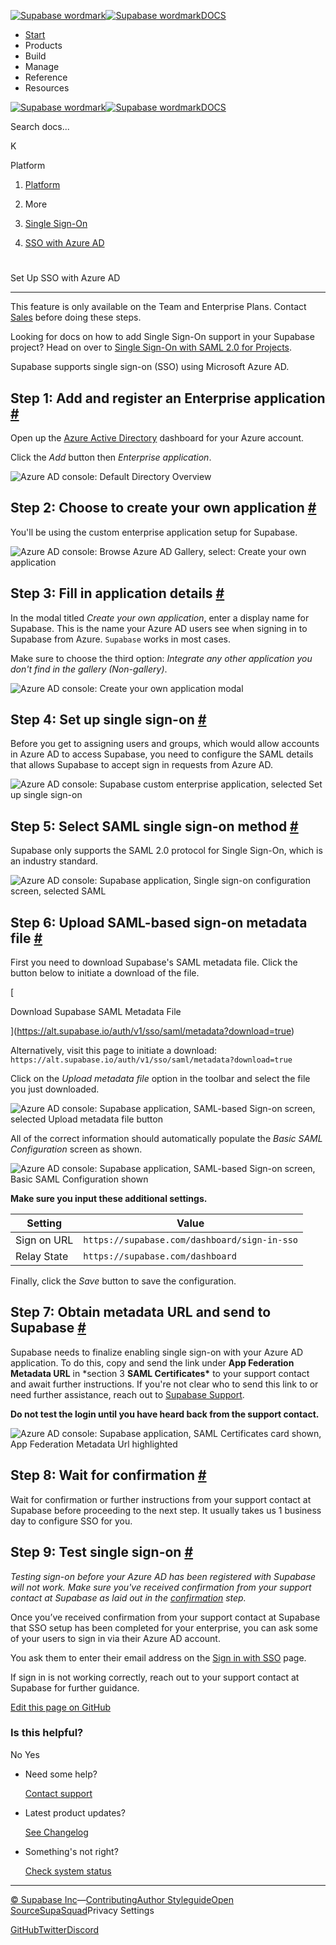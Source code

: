 [![Supabase wordmark](https://supabase.com/docs/_next/image?url=%2Fdocs%2Fsupabase-dark.svg&w=256&q=75&dpl=dpl_5BYG5BkQhU19GEfZfhcgAbeGcRQo)![Supabase wordmark](https://supabase.com/docs/_next/image?url=%2Fdocs%2Fsupabase-light.svg&w=256&q=75&dpl=dpl_5BYG5BkQhU19GEfZfhcgAbeGcRQo)DOCS](https://supabase.com/docs)

-   [Start](https://supabase.com/docs/guides/getting-started)
-   Products
-   Build
-   Manage
-   Reference
-   Resources

[![Supabase wordmark](https://supabase.com/docs/_next/image?url=%2Fdocs%2Fsupabase-dark.svg&w=256&q=75&dpl=dpl_5BYG5BkQhU19GEfZfhcgAbeGcRQo)![Supabase wordmark](https://supabase.com/docs/_next/image?url=%2Fdocs%2Fsupabase-light.svg&w=256&q=75&dpl=dpl_5BYG5BkQhU19GEfZfhcgAbeGcRQo)DOCS](https://supabase.com/docs)

Search docs...

K

Platform

1.  [Platform](https://supabase.com/docs/guides/platform)

3.  More

5.  [Single Sign-On](https://supabase.com/docs/guides/platform/sso)

7.  [SSO with Azure AD](https://supabase.com/docs/guides/platform/sso/azure)

# 

Set Up SSO with Azure AD

* * *

This feature is only available on the Team and Enterprise Plans. Contact [Sales](https://forms.supabase.com/enterprise) before doing these steps.

Looking for docs on how to add Single Sign-On support in your Supabase project? Head on over to [Single Sign-On with SAML 2.0 for Projects](https://supabase.com/docs/guides/auth/enterprise-sso/auth-sso-saml).

Supabase supports single sign-on (SSO) using Microsoft Azure AD.

## Step 1: Add and register an Enterprise application [#](#add-and-register-enterprise-application)

Open up the [Azure Active Directory](https://portal.azure.com/#view/Microsoft_AAD_IAM/ActiveDirectoryMenuBlade/~/Overview) dashboard for your Azure account.

Click the _Add_ button then _Enterprise application_.

![Azure AD console: Default Directory Overview](https://supabase.com/docs/img/sso-azure-step-01.png)

## Step 2: Choose to create your own application [#](#create-application)

You'll be using the custom enterprise application setup for Supabase.

![Azure AD console: Browse Azure AD Gallery, select: Create your own application](https://supabase.com/docs/img/sso-azure-step-02.png)

## Step 3: Fill in application details [#](#add-application-details)

In the modal titled _Create your own application_, enter a display name for Supabase. This is the name your Azure AD users see when signing in to Supabase from Azure. `Supabase` works in most cases.

Make sure to choose the third option: _Integrate any other application you don't find in the gallery (Non-gallery)_.

![Azure AD console: Create your own application modal](https://supabase.com/docs/img/sso-azure-step-03.png)

## Step 4: Set up single sign-on [#](#set-up-single-sign-on)

Before you get to assigning users and groups, which would allow accounts in Azure AD to access Supabase, you need to configure the SAML details that allows Supabase to accept sign in requests from Azure AD.

![Azure AD console: Supabase custom enterprise application, selected Set up single sign-on](https://supabase.com/docs/img/sso-azure-step-04.png)

## Step 5: Select SAML single sign-on method [#](#saml-sso)

Supabase only supports the SAML 2.0 protocol for Single Sign-On, which is an industry standard.

![Azure AD console: Supabase application, Single sign-on configuration screen, selected SAML](https://supabase.com/docs/img/sso-azure-step-05.png)

## Step 6: Upload SAML-based sign-on metadata file [#](#upload-saml-metadata)

First you need to download Supabase's SAML metadata file. Click the button below to initiate a download of the file.

[

Download Supabase SAML Metadata File

](https://alt.supabase.io/auth/v1/sso/saml/metadata?download=true)

Alternatively, visit this page to initiate a download: `https://alt.supabase.io/auth/v1/sso/saml/metadata?download=true`

Click on the _Upload metadata file_ option in the toolbar and select the file you just downloaded.

![Azure AD console: Supabase application, SAML-based Sign-on screen, selected Upload metadata file button](https://supabase.com/docs/img/sso-azure-step-06-1.png)

All of the correct information should automatically populate the _Basic SAML Configuration_ screen as shown.

![Azure AD console: Supabase application, SAML-based Sign-on screen, Basic SAML Configuration shown](https://supabase.com/docs/img/sso-azure-step-06-2.png)

**Make sure you input these additional settings.**

| Setting | Value |
| --- | --- |
| Sign on URL | `https://supabase.com/dashboard/sign-in-sso` |
| Relay State | `https://supabase.com/dashboard` |

Finally, click the _Save_ button to save the configuration.

## Step 7: Obtain metadata URL and send to Supabase [#](#send-metadata-url)

Supabase needs to finalize enabling single sign-on with your Azure AD application. To do this, copy and send the link under **App Federation Metadata URL** in \*section 3 **SAML Certificates\*** to your support contact and await further instructions. If you're not clear who to send this link to or need further assistance, reach out to [Supabase Support](https://supabase.help).

**Do not test the login until you have heard back from the support contact.**

![Azure AD console: Supabase application, SAML Certificates card shown, App Federation Metadata Url highlighted](https://supabase.com/docs/img/sso-azure-step-07.png)

## Step 8: Wait for confirmation [#](#confirmation)

Wait for confirmation or further instructions from your support contact at Supabase before proceeding to the next step. It usually takes us 1 business day to configure SSO for you.

## Step 9: Test single sign-on [#](#testing)

_Testing sign-on before your Azure AD has been registered with Supabase will not work. Make sure you've received confirmation from your support contact at Supabase as laid out in the [confirmation](#confirmation) step._

Once you’ve received confirmation from your support contact at Supabase that SSO setup has been completed for your enterprise, you can ask some of your users to sign in via their Azure AD account.

You ask them to enter their email address on the [Sign in with SSO](https://supabase.com/dashboard/sign-in-sso) page.

If sign in is not working correctly, reach out to your support contact at Supabase for further guidance.

[Edit this page on GitHub](https://github.com/supabase/supabase/blob/master/apps/docs/content/guides/platform/sso/azure.mdx)

### Is this helpful?

No Yes

-   Need some help?
    
    [Contact support](https://supabase.com/support)
-   Latest product updates?
    
    [See Changelog](https://supabase.com/changelog)
-   Something's not right?
    
    [Check system status](https://status.supabase.com/)

* * *

[© Supabase Inc](https://supabase.com/)—[Contributing](https://github.com/supabase/supabase/blob/master/apps/docs/DEVELOPERS.md)[Author Styleguide](https://github.com/supabase/supabase/blob/master/apps/docs/CONTRIBUTING.md)[Open Source](https://supabase.com/open-source)[SupaSquad](https://supabase.com/supasquad)Privacy Settings

[GitHub](https://github.com/supabase/supabase)[Twitter](https://twitter.com/supabase)[Discord](https://discord.supabase.com/)